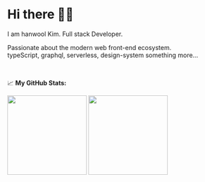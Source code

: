 # Hi there 👋👋



I am hanwool Kim. Full stack Developer.

Passionate about the modern web front-end ecosystem.  
typeScript, graphql, serverless, design-system something more...


<br />

📈 **My GitHub Stats:**
<p>
  <img height="180em" src="https://github-readme-stats.vercel.app/api?username=toy-crane&show_icons=true&hide_border=true&&count_private=true&include_all_commits=true" />
  <img height="180em" src="https://github-readme-stats.vercel.app/api/top-langs/?username=toy-crane&exclude_repo=KNN-Image-Classification&show_icons=true&hide_border=true&layout=compact&langs_count=8"/>
</p>


<!--
**toy-crane/toy-crane** is a ✨ _special_ ✨ repository because its `README.md` (this file) appears on your GitHub profile.

Here are some ideas to get you started:

- 🔭 I’m currently working on ...
- 🌱 I’m currently learning ...
- 👯 I’m looking to collaborate on ...
- 🤔 I’m looking for help with ...
- 💬 Ask me about ...
- 📫 How to reach me: ...
- 😄 Pronouns: ...
- ⚡ Fun fact: ...
-->
